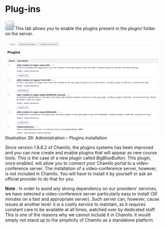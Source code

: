 # Plug-ins

![](../../../.gitbook/assets/graficos19%20%281%29.png)This tab allows you to enable the plugins present in the _plugin/_ folder on the server.

![](../../../.gitbook/assets/images22%20%282%29.png)Illustration 39: Administration – Plugins installation

Since version 1.8.8.2 of Chamilo, the plugins systems has been improved and you can now create and enable plugins that will appear as new course tools. This is the case of a new plugin called _BigBlueButton_. This plugin, once enabled, will allow you to connect your Chamilo portal to a video-conference server. The installation of a video-conference server, however, is not included in Chamilo. You will have to install it by yourself or ask an official provider to do that for you.

**Note** : In order to avoid any strong dependency on our providers' services, we have selected a video-conference server particularly easy to install \(30 minutes on a fast and appropriate server\). Such server can, however, cause issues at another level: it is a costly service to maintain, as it requires constant care to be available at all times, watched over by dedicated staff. This is one of the reasons why we cannot include it in Chamilo: it would simply not stand up to the simplicity of Chamilo as a standalone platform.

